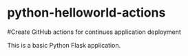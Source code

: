 # python-helloworld-actions
#Create GitHub actions for continues application deployment

This is a basic Python Flask application.
